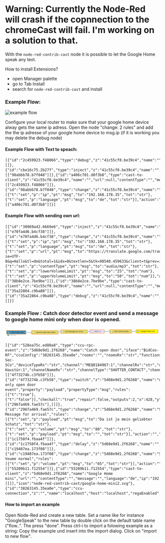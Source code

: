 # Warning: Currently the Node-Red will crash if the copnnection to the chromeCast will fail. I'm working on a solution to that.

With the `node-red-contrib-cast` node it is possible to let the Google Home speak any text.

How to install Extensions?
* open Manager palette
* go to Tab Install
* search for `node-red-contrib-cast` and install
 

### Example Flow:
![example flow](https://user-images.githubusercontent.com/12692680/46281726-c6135e80-c56f-11e8-90e7-55d82366c30c.png)

Configure your local router to make sure that your google home device alway gets the same ip adress.
Open the node "change: 2 rules" and add the the ip adresse of your google home device to msg.ip 
(if it is working you may delete the debug node)

#### Example Flow with Text to speach:
```
[{"id":"2c459923.f48066","type":"debug","z":"41c55cf0.be39c4","name":"","active":true,"tosidebar":true,"console":false,"tostatus":false,"complete":"true","x":790,"y":100,"wires":[]},{"id":"cbe16c75.2b27f","type":"inject","z":"41c55cf0.be39c4","name":"","topic":"test","payload":"Hallo","payloadType":"str","repeat":"","crontab":"","once":false,"onceDelay":0.1,"x":180,"y":100,"wires":[["98abbb78.b7f048"]]},{"id":"a406c701.d0f3b8","type":"cast-to-client","z":"41c55cf0.be39c4","name":"","url":null,"contentType":"","message":null,"language":"en","ip":"","port":"","volume":null,"x":610,"y":100,"wires":[["2c459923.f48066"]]},{"id":"98abbb78.b7f048","type":"change","z":"41c55cf0.be39c4","name":"","rules":[{"t":"set","p":"ip","pt":"msg","to":"192.168.178.35","tot":"str"},{"t":"set","p":"language","pt":"msg","to":"de","tot":"str"}],"action":"","property":"","from":"","to":"","reg":false,"x":400,"y":100,"wires":[["a406c701.d0f3b8"]]}]
```

#### Example Flow with sending own url:
```
[{"id":"30969ad2.6669e6","type":"inject","z":"41c55cf0.be39c4","name":"","topic":"","payload":"true","payloadType":"bool","repeat":"","crontab":"","once":false,"onceDelay":0.1,"x":170,"y":180,"wires":[["e70fa4d6.b4cf38"]]},{"id":"e70fa4d6.b4cf38","type":"change","z":"41c55cf0.be39c4","name":"","rules":[{"t":"set","p":"ip","pt":"msg","to":"192.168.178.35","tot":"str"},{"t":"set","p":"language","pt":"msg","to":"de","tot":"str"},{"t":"set","p":"url","pt":"msg","to":"https://translate.google.com/translate_tts?ie=UTF-8&q=Hallo&tl=de&total=1&idx=0&textlen=5&tk=98540.459633&client=t&prev=input&ttsspeed=1","tot":"str"},{"t":"set","p":"contentType","pt":"msg","to":"audio/mp3","tot":"str"},{"t":"set","p":"lowerVolumeLimit","pt":"msg","to":"25","tot":"num"},{"t":"set","p":"upperVolumeLimit","pt":"msg","to":"50","tot":"num"}],"action":"","property":"","from":"","to":"","reg":false,"x":400,"y":180,"wires":[["38b8e2ce.7be9be"]]},{"id":"38b8e2ce.7be9be","type":"cast-to-client","z":"41c55cf0.be39c4","name":"","url":null,"contentType":"","message":null,"language":"en","ip":"","port":"","volume":null,"x":610,"y":180,"wires":[["35a22864.c9ba88"]]},{"id":"35a22864.c9ba88","type":"debug","z":"41c55cf0.be39c4","name":"","active":true,"tosidebar":true,"console":false,"tostatus":false,"complete":"true","x":790,"y":180,"wires":[]}]
```

### Example Flow : Catch door detector event and send a message to google home mini only when door is opened.
![Example: Homematic event triggers an audio message on google home mini](https://github.com/drose28357/Pictures/blob/master/RedMatic-Flow-Example_Google-speak_by_event.png)
```
[{"id":"528ea75c.ed80a8","type":"ccu-rpc-event","z":"5d68e9d1.2f6268","name":"Catch open door","iface":"BidCos-RF","ccuConfig":"38263145.35ea0e","rooms":"","roomsRx":"str","functions":"","functionsRx":"str","device":"MEQ0184967","deviceRx":"str","deviceName":"","deviceNameRx":"str","deviceType":"HM-Sec-SCo","deviceTypeRx":"str","channel":"MEQ0184967:1","channelRx":"str","channelName":"Kontakt-Haustür:1","channelNameRx":"str","channelType":"SHUTTER_CONTACT","channelTypeRx":"str","datapoint":"STATE","datapointRx":"str","change":true,"working":true,"cache":false,"topic":"${CCU}/${Interface}/${channelName}/${datapoint}","x":195,"y":162,"wires":[["4f73274b.c3fb58"]]},{"id":"4f73274b.c3fb58","type":"switch","z":"5d68e9d1.2f6268","name":"use only open door event","property":"payload","propertyType":"msg","rules":[{"t":"true"},{"t":"false"}],"checkall":"true","repair":false,"outputs":2,"x":428,"y":162,"wires":[["296fa469.fae57c"],[]]},{"id":"296fa469.fae57c","type":"change","z":"5d68e9d1.2f6268","name":"Set Message for arrival","rules":[{"t":"set","p":"payload","pt":"msg","to":"Da ist ja mein geliebter Schatz","tot":"str"},{"t":"set","p":"volume","pt":"msg","to":"80","tot":"str"},{"t":"set","p":"payload","pt":"msg","to":"","tot":"str"}],"action":"","property":"","from":"","to":"","reg":false,"x":667,"y":156,"wires":[["1c1750f4.fbaa4f"]]},{"id":"1c1750f4.fbaa4f","type":"delay","z":"5d68e9d1.2f6268","name":"","pauseType":"delay","timeout":"1","timeoutUnits":"seconds","rate":"1","nbRateUnits":"1","rateUnits":"second","randomFirst":"1","randomLast":"5","randomUnits":"seconds","drop":false,"x":855,"y":155,"wires":[["c19487ea.173f08"]]},{"id":"c19487ea.173f08","type":"change","z":"5d68e9d1.2f6268","name":"Set Voume normal","rules":[{"t":"set","p":"volume","pt":"msg","to":"65","tot":"str"}],"action":"","property":"","from":"","to":"","reg":false,"x":1047,"y":155,"wires":[["55209b11.f12554"]]},{"id":"55209b11.f12554","type":"cast-to-client","z":"5d68e9d1.2f6268","name":"Google Home mini","url":"","contentType":"","message":"","language":"de","ip":"192.168.101.28","port":"","volume":"40","x":1262,"y":154,"wires":[[]],"icon":"node-red-contrib-cast/google-home-mini2.svg"},{"id":"38263145.35ea0e","type":"ccu-connection","z":"","name":"localhost","host":"localhost","regaEnabled":true,"bcrfEnabled":true,"iprfEnabled":true,"virtEnabled":true,"bcwiEnabled":false,"cuxdEnabled":false,"regaPoll":true,"regaInterval":"30","rpcPingTimeout":"60","rpcInitAddress":"127.0.0.1","rpcServerHost":"127.0.0.1","rpcBinPort":"2047","rpcXmlPort":"2048"}]
```
#### How to import an example
Open Node-Red and create a new table. Set a name like for instance "GoogleSpeak" to the new table by double click on the default table name ("flow..". The press "done".
Press ctrl-i to import a folowing example as a string: Copy the example und insert into the import dialog. Click on "import to new flow".